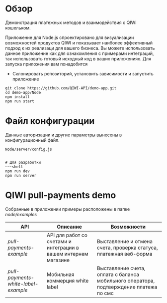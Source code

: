 # Обзор 
Демонстрация платежных методов и взаимодействия с QIWI кошельком.

Приложение для Node.js спроектировано для визуализации возможностей продуктов QIWI и показывает наиболее эффективный подход к их реализаци для вашего бизнеса.
Вы можете использовать данное приложение как для ознакомления с примерами интеграций, так использовать готовый исходный код в ваших приложениях. 
Для запуска приложения вам понадобится 

* Склонировать репозиторий, установить зависимости и запустить приложение
~~~shell
git clone https://github.com/QIWI-API/demo-app.git
cd demo-app/Node
npm install
npm run start
~~~

# Файл конфигурации
Данные авторизации и другие параметры вынесены в конфигурационный файл. 
~~~shell
Node/server/config.js


# Для разработки
~~~shell
npm run dev
npm run server
~~~

# QIWI pull-payments demo
Собранные в приложении примеры расположены в папке *node/examples*

API|Описание|Возможности|
---------|--------|---
*pull-payments-example*|API для работ со счетами и интеграции в вашем интернем магазине|Выставление и отмена счета, проверка статуса, платежная веб-форма|
*pull-payments-white-label-example*|Мобильная коммерция white label|Выставление счета, оплата с баланса мобильного оператора, подтверждение платежа по смс
